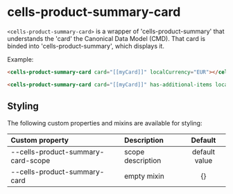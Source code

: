 # cells-product-summary-card

`<cells-product-summary-card>` is a wrapper of 'cells-product-summary' that understands
the 'card' the Canonical Data Model (CMD). That card is binded into 'cells-product-summary',
which displays it.

Example:
```html
<cells-product-summary-card card="[[myCard]]" localCurrency="EUR"></cells-product-summary-card>

<cells-product-summary-card card="[[myCard]]" has-additional-items localCurrency="USD"></cells-product-summary-card>
```

## Styling

The following custom properties and mixins are available for styling:

| Custom property | Description     | Default        |
|:----------------|:----------------|:--------------:|
| --cells-product-summary-card-scope      | scope description | default value  |
| --cells-product-summary-card  | empty mixin     | {}             |
